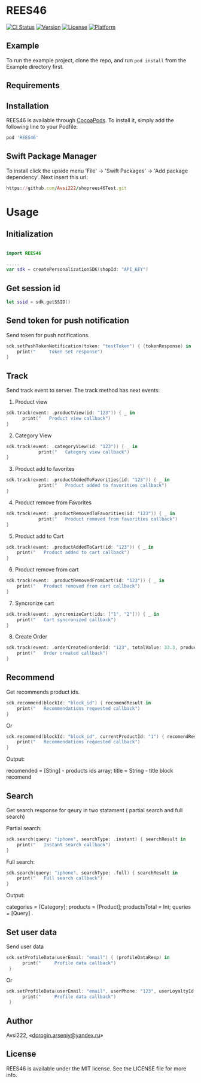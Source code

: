 # REES46

[![CI Status](https://img.shields.io/travis/Avsi222/REES46.svg?style=flat)](https://travis-ci.org/Avsi222/REES46)
[![Version](https://img.shields.io/cocoapods/v/REES46.svg?style=flat)](https://cocoapods.org/pods/REES46)
[![License](https://img.shields.io/cocoapods/l/REES46.svg?style=flat)](https://cocoapods.org/pods/REES46)
[![Platform](https://img.shields.io/cocoapods/p/REES46.svg?style=flat)](https://cocoapods.org/pods/REES46)

## Example

To run the example project, clone the repo, and run `pod install` from the Example directory first.

## Requirements

## Installation

REES46 is available through [CocoaPods](https://cocoapods.org). To install
it, simply add the following line to your Podfile:

```ruby
pod 'REES46'
```

## Swift Package Manager

To install click the upside menu 'File' -> 'Swift Packages' -> 'Add package dependency'. Next insert this url:

```ruby
https://github.com/Avsi222/shoprees46Test.git
```

# Usage
## Initialization

```swift

import REES46

.....
var sdk = createPersonalizationSDK(shopId: "API_KEY")
```

## Get session id

```swift
let ssid = sdk.getSSID()
```

## Send token for push notification
Send token for push notifications.

```swift
sdk.setPushTokenNotification(token: "testToken") { (tokenResponse) in
    print("     Token set response")
}
```

## Track
Send track event to server.
The track method has next events:

1) Product view

```swift
sdk.track(event: .productView(id: "123")) { _ in
      print("   Product view callback")
}
```

2) Category View 

```swift
sdk.track(event: .categoryView(id: "123")) { _ in
            print("   Category view callback")
}
```

3) Product add to favorites

```swift
sdk.track(event: .productAddedToFavorities(id: "123")) { _ in
            print("   Product added to favorities callback")
}
```

4) Product remove from Favorites

```swift
sdk.track(event: .productRemovedToFavorities(id: "123")) { _ in
            print("   Product removed from favorities callback")
}
```

5) Product add to Cart

```swift
sdk.track(event: .productAddedToCart(id: "123")) { _ in
    print("   Product added to cart callback")
}
```

6) Product remove from cart

```swift
sdk.track(event: .productRemovedFromCart(id: "123")) { _ in
    print("   Product removed from cart callback")
}
```

7) Syncronize cart

```swift
sdk.track(event: .syncronizeCart(ids: ["1", "2"])) { _ in
    print("   Cart syncronized callback")
}
```

8) Create Order

```swift
sdk.track(event: .orderCreated(orderId: "123", totalValue: 33.3, products: [(id: "1", amount: 3), (id: "2", amount: 1)])) { _ in
    print("   Order created callback")
}
```

## Recommend
Get recommends product ids.
```swift
sdk.recommend(blockId: "block_id") { recomendResult in
    print("   Recommendations requested callback")
}
```

Or

```swift
sdk.recommend(blockId: "block_id", currentProductId: "1") { recomendResult in
    print("   Recommendations requested callback")
}
```

Output:

recomended = [Sting] - products ids array; 
title = String - title block recomend

## Search
Get search response for qeury in two statament ( partial search and full search)

Partial search: 

```swift
sdk.search(query: "iphone", searchType: .instant) { searchResult in
    print("   Instant search callback")
}
```

Full search: 

```swift
sdk.search(query: "iphone", searchType: .full) { searchResult in
    print("   Full search callback")
}
```

Output:

categories = [Category]; 
products =  [Product]; 
productsTotal =  Int; 
queries = [Query] .

## Set user data
Send user data

```swift
sdk.setProfileData(userEmail: "email") { (profileDataResp) in
      print("     Profile data callback")
 }
```

Or 

```swift
sdk.setProfileData(userEmail: "email", userPhone: "123", userLoyaltyId: "1", birthday: nil, age: nil, firstName: "Ars", secondName: "test", lastName: nil, location: nil, gender: .male) { (profileDataResp) in
      print("     Profile data callback")
 }
```


## Author

Avsi222, «dorogin.arseniy@yandex.ru»

## License

REES46 is available under the MIT license. See the LICENSE file for more info.

